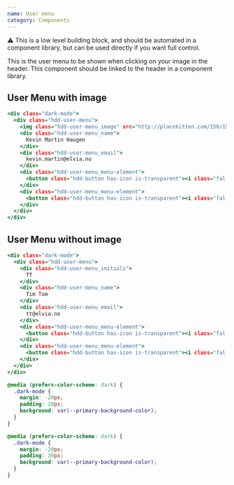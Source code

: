 ```yaml
---
name: User menu
category: Components
---
```


⚠️ This is a low level building block, and should be automated in a component library, but can be used directly if you want full control.

This is the user menu to be shown when clicking on your image in the header. This component should be linked to the header in a component library.


## User Menu with image

```user-menu.html
<div class="dark-mode">
  <div class="hdd-user-menu">
    <img class="hdd-user-menu_image" src="http://placekitten.com/150/150"/>
    <div class="hdd-user-menu_name">
      Kevin Martin Haugen
    </div>
    <div class="hdd-user-menu_email">
      kevin.martin@elvia.no
    </div>
    <div class="hdd-user-menu_menu-element">
      <button class="hdd-button has-icon is-transparent"><i class="fal fa-cog"></i>Settings</button>
    </div>
    <div class="hdd-user-menu_menu-element">
      <button class="hdd-button has-icon is-transparent"><i class="fal fa-sign-out"></i>Sign out</button>
    </div>
  </div>
</div>
```

## User Menu without image

```user-menu-no-img.html
<div class="dark-mode">
  <div class="hdd-user-menu">
    <div class="hdd-user-menu_initials">
      TT
    </div>
    <div class="hdd-user-menu_name">
      Tim Tom
    </div>
    <div class="hdd-user-menu_email">
      tt@elvia.no
    </div>
    <div class="hdd-user-menu_menu-element">
      <button class="hdd-button has-icon is-transparent"><i class="fal fa-cog"></i>Settings</button>
    </div>
    <div class="hdd-user-menu_menu-element">
      <button class="hdd-button has-icon is-transparent"><i class="fal fa-sign-out"></i>Sign out</button>
    </div>
  </div>
</div>
```

```user-menu.css hidden {
@media (prefers-color-scheme: dark) {
  .dark-mode {
    margin: -20px;
    padding: 20px;
    background: var(--primary-background-color);
  }
}
```
```user-menu-no-img.css hidden
@media (prefers-color-scheme: dark) {
  .dark-mode {
    margin: -20px;
    padding: 20px;
    background: var(--primary-background-color);
  }
}
```
